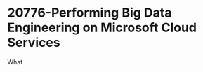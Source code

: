 20776-Performing Big Data Engineering on Microsoft Cloud Services
=================================================================

What
